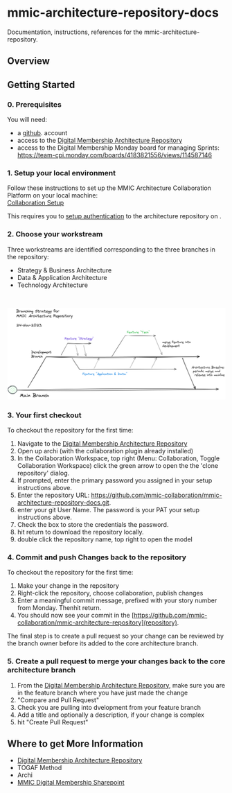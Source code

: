 # mmic-architecture-repository-docs

Documentation, instructions, references for the mmic-architecture-repository.


## Overview


## Getting Started

### 0. Prerequisites

You will need:
 - a [github](https://github.com). account
 - access to the [Digital Membership Architecture Repository](https://github.com/mmic-collaboration/mmic-architecture-repository-docs)
 - access to the Digital Membership Monday board for managing Sprints: 
https://team-cpi.monday.com/boards/4183821556/views/114587146

### 1. Setup your local environment
Follow these instructions to set up the MMIC Architecture Collaboration Platform on your local machine:<br>
[Collaboration Setup](how-to-setup-archi-with-collab-mac.md)

This requires you to [setup authentication](how-to-setup-pat-authentication-for-git.md) to the architecture repository on .

### 2. Choose your workstream

Three workstreams are identified corresponding to the three branches in the repository:

- Strategy & Business Architecture
- Data & Application Architecture
- Technology Architecture

<br>

![digital memberhship branching strategy](images/digital-membership-branching-strategy.png)


### 3. Your first checkout

To checkout the repository for the first time:

 1. Navigate to the [Digital Membership Architecture Repository](https://github.com/mmic-collaboration/mmic-architecture-repository)
 1. Open up archi (with the collaboration plugin already installed)
 1. In the Collaboration Workspace, top right (Menu: Collaboration, Toggle Collaboration Workspace) click the green arrow to open the the 'clone repository' dialog.
 1. If prompted, enter the primary password you assigned in your setup instructions above.
 1. Enter the repository URL: https://github.com/mmic-collaboration/mmic-architecture-repository-docs.git.
 1. enter your git User Name.  The password is your PAT your setup instructions above.
 1. Check the box to store the credentials the password.
 1. hit return to download the repository locally.
 1. double click the repository name, top right to open the model


### 4. Commit and push Changes back to the repository

To checkout the repository for the first time:

 1. Make your change in the repository
 1. Right-click the repository, choose collaboration, publish changes
 1. Enter a meaningful commit message, prefixed with your story number from Monday. Thenhit return.
 1. You should now see your commit in the [https://github.com/mmic-collaboration/mmic-architecture-repository](repository).
 
The final step is to create a pull request so your change can be reviewed by the branch owner before its added to the core architecture branch.

### 5. Create a pull request to merge your changes back to the core architecture branch

 1. From the [Digital Membership Architecture Repository](https://github.com/mmic-collaboration/mmic-architecture-repository), make sure you are in the feature branch where you have just made the change
 1. "Compare and Pull Request"
 1. Check you are pulling into dvelopment from your feature branch
 1. Add a title and optionally a description, if your change is complex
 1. hit "Create Pull Request"

## Where to get More Information

 - [Digital Membership Architecture Repository](https://github.com/mmic-collaboration/mmic-architecture-repository-docs)
 - TOGAF Method
 - Archi
 - [MMIC Digital Membership Sharepoint](https://cpiit.sharepoint.com/sites/MMICDigitalMembership-External/Shared%20Documents)



